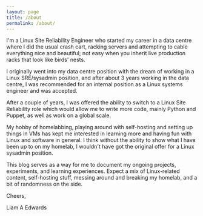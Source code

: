 ```yaml
---
layout: page
title: /about
permalink: /about/
---
```


I'm a Linux Site Reliability Engineer who started my career in a data centre where I did the usual crash cart, racking servers and attempting to cable everything nice and beautiful; not easy when you inherit live production racks that look like birds' nests.

I originally went into my data centre position with the dream of working in a Linux SRE/sysadmin position, and after about 3 years working in the data centre, I was recommended for an internal position as a Linux systems engineer and was accepted.

After a couple of years, I was offered the ability to switch to a Linux Site Reliability role which would allow me to write more code, mainly Python and Puppet, as well as work on a global scale.

My hobby of homelabbing, playing around with self-hosting and setting up things in VMs has kept me interested in learning more and having fun with Linux and software in general. I think without the ability to show what I have been up to on my homelab, I wouldn't have got the original offer for a Linux sysadmin position.

This blog serves as a way for me to document my ongoing projects, experiments, and learning experiences. Expect a mix of Linux-related content, self-hosting stuff, messing around and breaking my homelab, and a bit of randomness on the side.

Cheers,

Liam A Edwards
